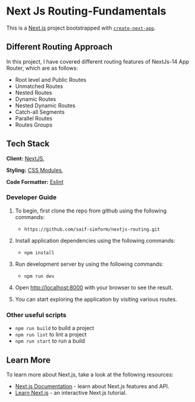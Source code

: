 # Next Js Routing-Fundamentals
This is a [Next.js](https://nextjs.org/) project bootstrapped with [`create-next-app`](https://github.com/vercel/next.js/tree/canary/packages/create-next-app).

## Different Routing Approach
In this project, I have covered different routing features of NextJs-14 App Router, which are as follows:

- Root level and Public Routes
- Unmatched Routes
- Nested Routes
- Dynamic Routes
- Nested Dynamic Routes
- Catch-all Segments
- Parallel Routes
- Routes Groups

## Tech Stack
**Client:** [NextJS](https://nextjs.org/docs),

**Styling:** [CSS Modules](https://nextjs.org/docs/app/building-your-application/styling/css-modules), 

**Code Formatter:** [Eslint](https://eslint.org/) 

### Developer Guide
1. To begin, first clone the repo from github using the following commands:
   - `https://github.com/saif-simform/nextjs-routing.git`

2. Install application dependencies using the following commands:
   - `npm install`

3. Run development server by using the following commands:
   - `npm run dev`

4. Open [http://localhost:8000](http://localhost:8000) with your browser to see the result.

5. You can start exploring the application by visiting various routes.

### Other useful scripts
- `npm run build` to build a project
- `npm run lint` to lint a project 
- `npm run start` to run a build



## Learn More

To learn more about Next.js, take a look at the following resources:

- [Next.js Documentation](https://nextjs.org/docs) - learn about Next.js features and API.
- [Learn Next.js](https://nextjs.org/learn) - an interactive Next.js tutorial.


